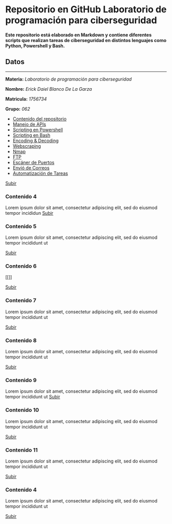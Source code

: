 <a name="top"></a>
# Repositorio en GitHub Laboratorio de programación para ciberseguridad
#### Este repositorio está elaborado en Markdown y contiene diferentes scripts que realizan tareas de ciberseguridad en distintos lenguajes como Python, Powershell y Bash.
 
 ## __Datos__ 
---
__Materia:__ *Laboratorio de programación para ciberseguridad*

__Nombre:__ *Erick Daiel Blanco De La Garza*

__Matricula:__ *1756734*

__Grupo:__ *062*

* [Contenido del repositorio](https://github.com/erickblancosk8/PIA-l/blob/main/PIA.md#item1 "Contenido principal")
* [Manejo de APIs](https://github.com/erickblancosk8/PIA-l/blob/main/api.md "Manejo de APIs")
* [Scripting en Powershell](https://github.com/erickblancosk8/PIA-l/blob/main/ps.md "Scripting en Powershell")
* [Scripting en Bash](https://github.com/erickblancosk8/PIA-l/blob/main/api.md "Scripting en Bash")
* [Encoding & Decoding](https://github.com/erickblancosk8/PIA-l/blob/main/api.md "Encoding & Decoding")
* [Webscraping](https://github.com/erickblancosk8/PIA-l/blob/main/api.md "Webscraping")
* [Nmap](https://github.com/erickblancosk8/PIA-l/blob/main/api.md "Nmap")
* [FTP](https://github.com/erickblancosk8/PIA-l/blob/main/api.md "FTP")
* [Escáner de Puertos](https://github.com/erickblancosk8/PIA-l/blob/main/api.md "Escáner de Puertos")
* [Envió de Correos](https://github.com/erickblancosk8/PIA-l/blob/main/api.md "Envió de Correos")
* [Automatización de Tareas](https://github.com/erickblancosk8/PIA-l/blob/main/api.md "Automatización de Tareas")



[Subir](#top)
 
<a name="item4"></a>
### Contenido 4
 
Lorem ipsum dolor sit amet, consectetur adipiscing elit, sed do eiusmod tempor incididun
[Subir](#top)
 
<a name="item5"></a>
### Contenido 5
 
Lorem ipsum dolor sit amet, consectetur adipiscing elit, sed do eiusmod tempor incididunt ut 
 

 
[Subir](#top)
<a name="item6"></a>
### Contenido 6
[[]]
 
[Subir](#top)
<a name="item7"></a>
### Contenido 7
 
Lorem ipsum dolor sit amet, consectetur adipiscing elit, sed do eiusmod tempor incididunt ut 
 
[Subir](#top)
<a name="item8"></a>
### Contenido 8
 
Lorem ipsum dolor sit amet, consectetur adipiscing elit, sed do eiusmod tempor incididunt ut 
 
[Subir](#top)
<a name="item9"></a>
### Contenido 9
 
Lorem ipsum dolor sit amet, consectetur adipiscing elit, sed do eiusmod tempor incididunt ut 
[Subir](#top)
<a name="item10"></a>
### Contenido 10
 
Lorem ipsum dolor sit amet, consectetur adipiscing elit, sed do eiusmod tempor incididunt ut 
 
[Subir](#top)
<a name="item11"></a>
### Contenido 11
 
Lorem ipsum dolor sit amet, consectetur adipiscing elit, sed do eiusmod tempor incididunt ut 
 
[Subir](#top)
<a name="item4"></a>
### Contenido 4
 
Lorem ipsum dolor sit amet, consectetur adipiscing elit, sed do eiusmod tempor incididunt ut 
 
[Subir](#top)